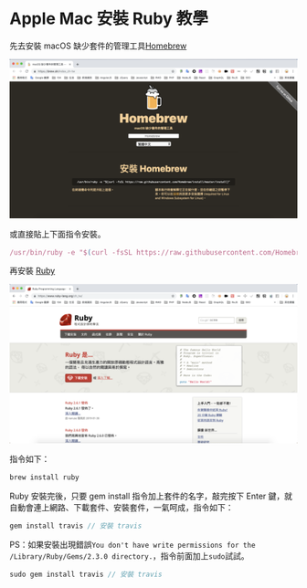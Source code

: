# Apple Mac 安裝 Ruby 教學

先去安裝 macOS 缺少套件的管理工具[Homebrew](https://brew.sh/index_zh-tw)

![image](https://github.com/akayhu/self-components/blob/master/src/file/image/homebrew.png?raw=true)

或直接貼上下面指令安裝。

```js
/usr/bin/ruby -e "$(curl -fsSL https://raw.githubusercontent.com/Homebrew/install/master/install)"
```

再安裝 [Ruby](https://www.ruby-lang.org/zh_tw/)

![image](https://github.com/akayhu/self-components/blob/master/src/file/image/ruby.png?raw=true)

指令如下：

```js
brew install ruby
```

Ruby 安裝完後，只要 gem install 指令加上套件的名字，敲完按下 Enter 鍵，就自動會連上網路、下載套件、安裝套件，一氣呵成，指令如下：

```js
gem install travis // 安裝 travis
```

PS：如果安裝出現錯誤`You don't have write permissions for the /Library/Ruby/Gems/2.3.0 directory.`，指令前面加上`sudo`試試。

```js
sudo gem install travis // 安裝 travis
```
